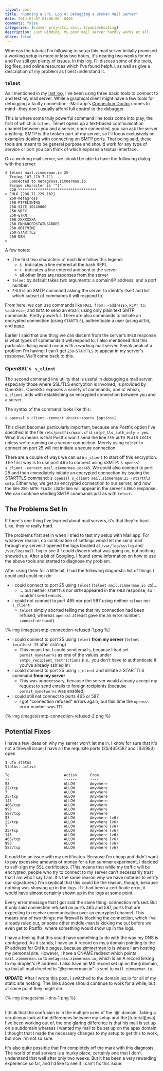 ```yaml
---
layout: post
title: "Running a VPS, Log 4: Debugging a Broken Mail Server"
date: 2014-07-07 01:08:00 -0400
comments: false
categories: [summer projects, mail, troubleshooting]
description: Just kidding. My poor mail server hardly works at all.
share: false
---
```


Whereas the tutorial I'm following to setup this mail server initially promised a working setup in more or less two hours, it's nearing two weeks for me and I've still got plenty of issues. In this log, I'll discuss some of the tools, log files, and online resources which I've found helpful, as well as give a description of my problem as I best understand it.

<!-- more -->

### `telnet`
As I mentioned in my [last log][log-3], I've been using three basic tools to connect to and test my mail server. While a graphical client might have a few tools for debugging a faulty connection--Mail.app's [Connection Doctor][doctor] comes to mind--they don't usually afford full control to the debugger. 

This is where some truly powerful command line tools come into play, the first of which is `telnet`. Telnet opens up a text-based communication channel between you and a server; once connected, you can ask the server anything. SMTP is the broken part of my server, so I'll focus exclusively on examples dealing with connecting on SMTP ports. That being said, these tools are meant to be general purpose and should work for any type of service or port you can think of which exposes a textual interface.

On a working mail server, we should be able to have the following dialog with the server:

```plain telnet
$ telnet mail.zimmerman.io 25
  Trying 107.170.7.111...
  Connected to metagross.zimmerman.io.
  Escape character is '^]'.
  220 ************************************
> EHLO [206.71.229.162]
  250-metagross
  250-PIPELINING
  250-SIZE 10240000
  250-VRFY
  250-ETRN
  250-XXXXXXXA
  250-ENHANCEDSTATUSCODES
  250-8BITMIME
  250-STARTTLS
  250 DSN
> 
```

A few notes: 

- The first two characters of each line follow this legend:
    - `$ ` indicates a line entered at the bash REPL
    - `> ` indicates a line entered and sent to the server
    - all other lines are responses from the server
- `telnet` by default takes two arguments: a domain/IP address, and a port number.
- `EHLO` is an SMTP command asking the server to identify itself and list which subset of commands it will respond to.

From here, we can use commands like `MAIL from: <address>`, `RCPT to: <address>`, and `DATA` to send an email, using only plain text SMTP commands. Pretty powerful. There are also commands to initiate an encrypted connection (using `STARTTLS`), authenticate a user (using `AUTH`), and [more][telnet25].

Earlier I said that one thing we can discern from the server's `EHLO` response is what types of commands it will respond to. I also mentioned that this particular dialog would occur with a _working_ mail server. Sneak peak of a problem I'm having: I can't get `250-STARTTLS` to appear in my server's response. We'll come back to this.

### OpenSSL's &nbsp; `s_client`
The second command line utility that is useful in debugging a mail server, especially those where SSL/TLS encryption is involved, is provided by OpenSSL. OpenSSL exposes a variety of commands, one of which, `s_client`, aids with establishing an encrypted connection between you and a server. 

The syntax of the command looks like this:

```
$ openssl s_client -connect <host>:<port> [options]
```

This client becomes particularly important, because one Postfix option I've specified in the file `/etc/postfix/main.cf` is `smtpd_tls_auth_only = yes`. What this means is that Postfix won't send the line `250-AUTH PLAIN LOGIN` unless we're running on a secure connection. Merely using `telnet` to connect on port 25 will not initiate a secure connection.

There are a couple of ways we can use `s_client` to start off this encryption. The first way is to use port 465 to connect using sSMTP: `$ openssl s_client -connect mail.zimmerman.io:465`. We could also connect to port 25 and then immediately initiate an encrypted connection by issuing the STARTTLS command: `$ openssl s_client mail.zimmerman:25 -starttls smtp`. Either way, we get an encrypted connection to our server, and now the line `250-AUTH PLAIN LOGIN` line will appear in the server's `EHLO` response. We can continue sending SMTP commands just as with `telnet`.

## The Problems Set In
If there's one thing I've learned about mail servers, it's that they're hard. Like, they're really hard.

The problems first set in when I tried to test my setup with Mail.app. For whatever reason, no combination of settings would let me send mail through my server. I opened the logs located at `/var/log/syslog` and `/var/log/mail.log` to see if I could discern what was going on, but nothing showed up. After a bit of Googling, I found some information on how to use the above tools and started to diagnose my problem.

After using them for a little bit, I had the following diagnostic list of things I could and could not do:

- I could connect to port 25 using `telnet` (`telnet mail.zimmerman.io 25`)...
    - ... but neither `STARTTLS` nor `AUTH` appeared in the `EHLO` response, so I couldn't send emails.
- I could not connect to port 465 nor port 587 using neither `telnet` nor `s_client`
    - `telnet` simply aborted telling me that my connection had been refused, whereas `openssl` at least gave me an error number: `connect:errno=61`

{% img /images/smtp-connection-refused-1.png %}

- I could connect to port 25 using `telnet` __from my server__ (`telnet localhost 25` after ssh'ing)
    - This meant that I could send emails, because I had set `permit_mynetworks` as one of the values under `smtpd_recipient_restrictions` (i.e., you don't have to authenticate if you've already ssh'ed in)
- I could connect to port 25 using `s_client` and initiate a STARTTLS command __from my server__
    - This was unnecessary, because the server would already accept my request to send emails to foreign recipients (because `permit_mynetworks` was enabled)
- I could still not connect to ports 465 or 587.
    - I got "connection refused" errors again, but this time the `openssl` error number was 111.

{% img /images/smtp-connection-refused-2.png %}

## Potential Fixes
I have a few ideas on why my server won't let me in. I know for sure that it's not a firewall issue; I have all the requisite ports (25/465/587 and 143/993) open.

```plain ufw Firewall Settings
$ ufw status
Status: active

To                         Action      From
--                         ------      ----
53                         ALLOW       Anywhere
22/tcp                     ALLOW       Anywhere
7                          ALLOW       Anywhere
25/tcp                     ALLOW       Anywhere
143                        ALLOW       Anywhere
465/tcp                    ALLOW       Anywhere
993                        ALLOW       Anywhere
587/tcp                    ALLOW       Anywhere
53                         ALLOW       Anywhere (v6)
22/tcp                     ALLOW       Anywhere (v6)
7                          ALLOW       Anywhere (v6)
25/tcp                     ALLOW       Anywhere (v6)
143                        ALLOW       Anywhere (v6)
465/tcp                    ALLOW       Anywhere (v6)
993                        ALLOW       Anywhere (v6)
587/tcp                    ALLOW       Anywhere (v6)
```

It could be an issue with my certificates. Because I'm cheap and didn't want to pay excessive amounts of money for a fun summer experiment, I decided to self-sign my SSL certificates. (This means that while my traffic will be encrypted, people who try to connect to my server can't necessarily trust that I am who I say I am. It's the same reason why we have notaries to verify our signatures.) I'm skeptical that this could be the reason, though, because nothing was showing up in the logs. If it had been a certificate error, it would have almost certainly shown up in the logs at some point.

Every error message that I got said the same thing: connection refused. But it only said connection refused on ports 465 and 587, ports that are expecting to receive communication over an encrypted channel. This means one of two things: my firewall is blocking the connection, which I've already ruled out, or some other middle-man is kicking me out before we even get to Postfix, where something would show up in the logs.

I have a feeling that this could have something to do with the way my DNS is configured. As it stands, I have an A record on my `@` domain pointing to the IP address for GitHub pages, because [zimmerman.io](http://zimmerman.io) is where I am hosting my personal site. However, I have a CNAME redirect which points `mail.zimmerman.io` to `metagross.zimmerman.io`, which is an A record linking to my droplet's IP address. I also have an MX record set up on the `@` domain, so that all mail directed to "@zimmerman.io" is sent to `mail.zimmerman.io`.

__UPDATE__: After I wrote this post, I switched to the domain jez.io for all of my static site hosting. The links above should continue to work for a while, but at some point they might die.
<br>

{% img /images/mail-dns-1.png %}

<br>
I think that the confusion is in the multiple uses of the `@` domain. Taking a scrutinous look at the differences between my setup and the [tutorial][nsa] I've been working out of, the one glaring difference is that his mail is set up on a subdomain whereas I wanted my mail to be set up on the apex domain. I thought that I made the necessary changes to my setup to get this to work, but now I'm not so sure.

It's also quite possible that I'm completely off the mark with this diagnosis. The world of mail servers is a murky place; certainly one that I don't understand that well after only two weeks. But it has been a very rewarding experience so far, and I'd like to see if I can't fix this issue.

[log-3]: /2014/07/04/running-a-vps-log-3
[doctor]: http://support.apple.com/kb/PH14945
[telnet25]: http://www.port25.com/how-to-check-an-smtp-connection-with-a-manual-telnet-session-2/
[nsa]: http://sealedabstract.com/code/nsa-proof-your-e-mail-in-2-hours/


